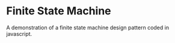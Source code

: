 Finite State Machine
================

A demonstration of a finite state machine design pattern coded in javascript.

